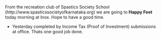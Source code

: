 <html><body><p>From the recreation club of Spastics Society School (http://www.spasticssocietyofkarnataka.org) we are going to <b>Happy Feet</b> today morning at Inox.  Hope to have a good time. 

* Yesterday completed by Income Tax (Proof of Investment) submissions at office. Thats one good job done.</p></body></html>